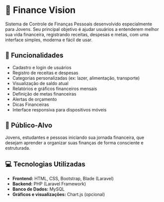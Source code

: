 # 📘 Finance Vision

Sistema de Controle de Finanças Pessoais desenvolvido especialmente para Jovens. Seu principal objetivo é ajudar usuários a entenderem melhor sua vida financeira, registrando receitas, despesas e metas, com uma interface simples, moderna e fácil de usar.

## 📌 Funcionalidades

- Cadastro e login de usuários
- Registro de receitas e despesas
- Categorias personalizadas (ex: lazer, alimentação, transporte)
- Visualização de saldo atual
- Relatórios e gráficos financeiros mensais
- Definição de metas financeiras
- Alertas de orçamento
- Dicas Financeiras
- Interface responsiva para dispositivos móveis

## 🎯 Público-Alvo

Jovens, estudantes e pessoas iniciando sua jornada financeira, que desejam aprender a organizar suas finanças de forma consciente e estruturada.

## 💻 Tecnologias Utilizadas

- **Frontend:** HTML, CSS, Bootstrap, Blade (Laravel)
- **Backend:** PHP (Laravel Framework)
- **Banco de Dados:** MySQL
- **Gráficos e visualizações:** Chart.js (opcional)

